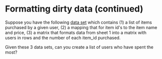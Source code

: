 # Formatting dirty data (continued)

Suppose you have the following [data set](../q_143/dataset/grocery_shopping.xlsx) which contains (1) a list of items purchased by a given user, (2) a mapping that for item id's to the item name and price, (3) a matrix that formats data from sheet 1 into a matrix with users in rows and the number of each item_id purchased.

Given these 3 data sets, can you create a list of users who have spent the most?
